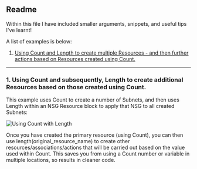 ## Readme

Within this file I have included smaller arguments, snippets, and useful tips I've learnt!

A list of examples is below:

1. [Using Count and Length to create multiple Resources - and then further actions based on Resources created using Count. ](https://github.com/jakewalsh90/Terraform-Azure/tree/main/Useful-Tips#1-using-count-and-subsequently-length-to-create-additional-resources-based-on-those-created-using-count)

<hr>

### 1. Using Count and subsequently, Length to create additional Resources based on those created using Count.

This example uses Count to create a number of Subnets, and then uses Length within an NSG Resource block to apply that NSG to all created Subnets:

![Using Count with Length](https://raw.githubusercontent.com/jakewalsh90/Terraform-Azure/main/Useful-Tips/images/CountLength.png)

Once you have created the primary resource (using Count), you can then use length(original_resource_name) to create other resources/associations/actions that will be carried out based on the value used within Count. This saves you from using a Count number or variable in multiple locations, so results in cleaner code. 